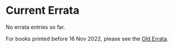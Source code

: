 # Current Errata



No errata entries so far. 



For books printed before 16 Nov 2022, please see the [Old Errata](old-errata).

